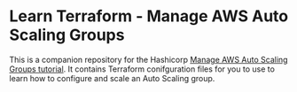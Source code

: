 # Learn Terraform - Manage AWS Auto Scaling Groups

This is a companion repository for the Hashicorp [Manage AWS Auto Scaling Groups
tutorial](https://developer.hashicorp.com/terraform/tutorials/aws/aws-asg). It contains Terraform
conifguration files for you to use to learn how to configure and scale an Auto Scaling group.

<!-- BEGINNING OF PRE-COMMIT-TERRAFORM DOCS HOOK -->

<!-- END OF PRE-COMMIT-TERRAFORM DOCS HOOK -->